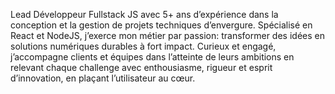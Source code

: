 Lead Développeur Fullstack JS avec 5+ ans d’expérience dans la conception et la gestion de projets techniques d’envergure. Spécialisé en React et NodeJS, j’exerce mon métier par passion: transformer des idées en solutions numériques durables à fort impact. Curieux et engagé, j’accompagne clients et équipes dans l’atteinte de leurs ambitions en relevant chaque challenge avec enthousiasme, rigueur et esprit d’innovation, en plaçant l’utilisateur au cœur.

<!---
Devmilouch/Devmilouch is a ✨ special ✨ repository because its `README.md` (this file) appears on your GitHub profile.
You can click the Preview link to take a look at your changes.
--->
